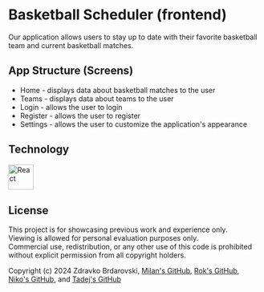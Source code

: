 # Basketball Scheduler (frontend)

Our application allows users to stay up to date with their favorite basketball team and current basketball matches.

## App Structure (Screens)
- Home - displays data about basketball matches to the user
- Teams - displays data about teams to the user
- Login - allows the user to login
- Register - allows the user to register
- Settings - allows the user to customize the application's appearance

## Technology
<img src="https://cdn.jsdelivr.net/gh/devicons/devicon@latest/icons/react/react-original.svg" alt='React' width='50px' />

## License
This project is for showcasing previous work and experience only.  
Viewing is allowed for personal evaluation purposes only.  
Commercial use, redistribution, or any other use of this code is prohibited without explicit permission from all copyright holders.

Copyright (c) 2024 Zdravko Brdarovski, [Milan's GitHub](https://github.com/mikister), [Rok's GitHub](https://github.com/rokfiser12345), [Niko's GitHub](https://github.com/nikogorjan), and [Tadej's GitHub](https://github.com/TheTadej123)

